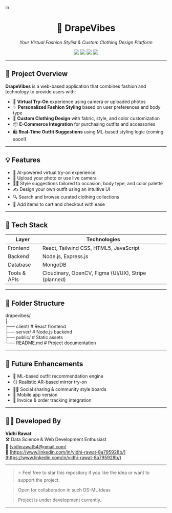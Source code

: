 in<h1 align="center">👗 DrapeVibes</h1>
<p align="center">
  <em>Your Virtual Fashion Stylist & Custom Clothing Design Platform</em>
</p>

<p align="center">
  <img src="https://img.shields.io/badge/Frontend-React-blue?style=for-the-badge" />
  <img src="https://img.shields.io/badge/Backend-Node.js-green?style=for-the-badge" />
  <img src="https://img.shields.io/badge/Database-MongoDB-brightgreen?style=for-the-badge" />
  <img src="https://img.shields.io/badge/Fashion-Tech-purple?style=for-the-badge" />
</p>

---

## 🧵 Project Overview

**DrapeVibes** is a web-based application that combines fashion and technology to provide users with:

- 👚 **Virtual Try-On** experience using camera or uploaded photos  
- ✨ **Personalized Fashion Styling** based on user preferences and body type  
- 🧵 **Custom Clothing Design** with fabric, style, and color customization  
- 📦 **E-Commerce Integration** for purchasing outfits and accessories  
- 🛍️ **Real-Time Outfit Suggestions** using ML-based styling logic (coming soon!)

---

## 💡 Features

- 🎯 AI-powered virtual try-on experience  
- 📸 Upload your photo or use live camera  
- 🧍‍♀️ Style suggestions tailored to occasion, body type, and color palette  
- ✍️ Design your own outfit using an intuitive UI  
- 🔍 Search and browse curated clothing collections  
- 🛒 Add items to cart and checkout with ease

---

## 🚀 Tech Stack

| Layer       | Technologies                        |
|------------|-------------------------------------|
| Frontend   | React, Tailwind CSS, HTML5, JavaScript |
| Backend    | Node.js, Express.js                  |
| Database   | MongoDB                              |
| Tools & APIs | Cloudinary, OpenCV, Figma (UI/UX), Stripe (planned) |

---

## 📁 Folder Structure

drapevibes/
<br>
│
<br>
├── client/ # React frontend
<br>
├── server/ # Node.js backend
<br>
├── public/ # Static assets
<br>
└── README.md # Project documentation
<br>

---

## 🌟 Future Enhancements

- 🧠 ML-based outfit recommendation engine  
- 🪞 Realistic AR-based mirror try-on  
- 👯‍♀️ Social sharing & community style boards  
- 📱 Mobile app version  
- 🧾 Invoice & order tracking integration

---

## 👩‍💻 Developed By

**Vidhi Rawat**  
🛠️ Data Science & Web Development Enthusiast  
📧 [vidhirawat54@gmail.com]  
🔗 [https://www.linkedin.com/in/vidhi-rawat-8a795928b/](https://www.linkedin.com/in/vidhi-rawat-8a795928b/)

---

> ⭐ Feel free to star this repository if you like the idea or want to support the project.

> Open for collaboration in such DS-ML ideas

> Project is under development currently.

---


